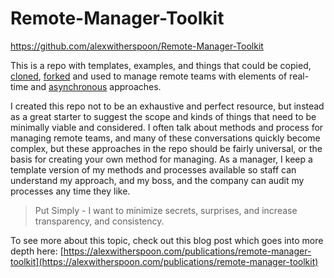 # Remote-Manager-Toolkit
https://github.com/alexwitherspoon/Remote-Manager-Toolkit

This is a repo with templates, examples, and things that could be copied, [cloned](https://help.github.com/articles/cloning-a-repository/), [forked](https://guides.github.com/activities/forking/) and used to manage remote teams with elements of real-time and [asynchronous](https://en.wikipedia.org/wiki/Asynchronous_communication) approaches.

I created this repo not to be an exhaustive and perfect resource, but instead as a great starter to suggest the scope and kinds of things that need to be minimally viable and considered. I often talk about methods and process for managing remote teams, and many of these conversations quickly become complex, but these approaches in the repo should be fairly universal, or the basis for creating your own method for managing. As a manager, I keep a template version of my methods and processes available so staff can understand my approach, and my boss, and the company can audit my processes any time they like.

> Put Simply - I want to minimize secrets, surprises, and increase transparency, and consistency. 

To see more about this topic, check out this blog post which goes into more depth here: [https://alexwitherspoon.com/publications/remote-manager-toolkit](https://alexwitherspoon.com/publications/remote-manager-toolkit)